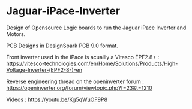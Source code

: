 # Jaguar-iPace-Inverter
Design of Opensource Logic boards to run the Jaguar iPace Inverter and Motors.

PCB Designs in DesignSpark PCB 9.0 format.

Front inverter used in the iPace is acuallly a Vitesco EPF2.8+ :
https://vitesco-technologies.com/en/Home/Solutions/Products/High-Voltage-Inverter-(EPF2-8-)-en

Reverse engineering thread on the openinverter forum :
https://openinverter.org/forum/viewtopic.php?f=23&t=1210

Videos :
https://youtu.be/Kg5qWuOF9P8
